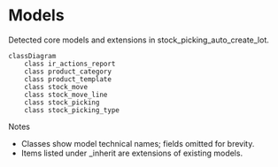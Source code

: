 # Models

Detected core models and extensions in stock_picking_auto_create_lot.

```mermaid
classDiagram
    class ir_actions_report
    class product_category
    class product_template
    class stock_move
    class stock_move_line
    class stock_picking
    class stock_picking_type
```

Notes
- Classes show model technical names; fields omitted for brevity.
- Items listed under _inherit are extensions of existing models.
